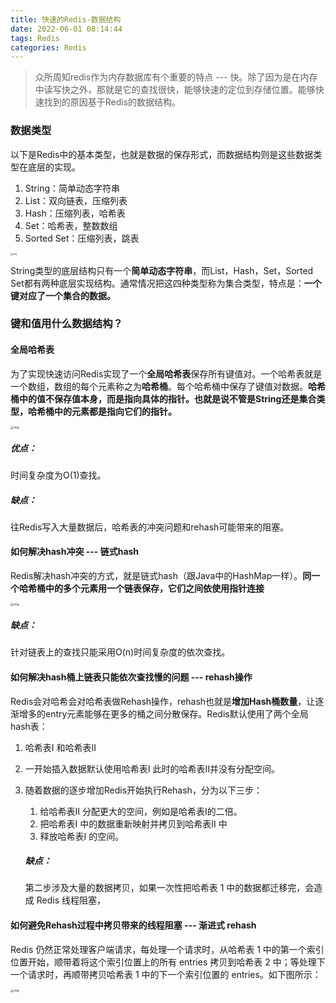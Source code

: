 ```yaml
---
title: 快速的Redis-数据结构
date: 2022-06-01 08:14:44
tags: Redis
categories: Redis 
---
```


> 众所周知redis作为内存数据库有个重要的特点 --- 快。除了因为是在内存中读写快之外，那就是它的查找很快，能够快速的定位到存储位置。能够快速找到的原因基于Redis的数据结构。

### 数据类型

以下是Redis中的基本类型，也就是数据的保存形式，而数据结构则是这些数据类型在底层的实现。

1. String：简单动态字符串
2. List：双向链表，压缩列表
3. Hash：压缩列表，哈希表
4. Set：哈希表，整数数组
5. Sorted Set：压缩列表，跳表

<img src="https://static001.geekbang.org/resource/image/82/01/8219f7yy651e566d47cc9f661b399f01.jpg" alt="img" style="zoom: 25%;" />

String类型的底层结构只有一个**简单动态字符串**，而List，Hash，Set，Sorted Set都有两种底层实现结构。通常情况把这四种类型称为集合类型，特点是：**一个键对应了一个集合的数据。**

### 键和值用什么数据结构？

#### 全局哈希表

为了实现快速访问Redis实现了一个**全局哈希表**保存所有键值对。一个哈希表就是一个数组，数组的每个元素称之为**哈希桶**。每个哈希桶中保存了键值对数据。**哈希桶中的值不保存值本身，而是指向具体的指针。也就是说不管是String还是集合类型，哈希桶中的元素都是指向它们的指针。**

<img src="https://cdn.jsdelivr.net/gh/wenPKtalk/pictures@master/blog/20220602/14_10/1cc8eaed5d1ca4e3cdbaa5a3d48dfb5f-20220602141007055.jpg" alt="img" style="zoom: 33%;" />



##### 优点：

时间复杂度为O(1)查找。

##### 缺点：

往Redis写入大量数据后，哈希表的冲突问题和rehash可能带来的阻塞。

#### 如何解决hash冲突 --- 链式hash

Redis解决hash冲突的方式，就是链式hash（跟Java中的HashMap一样）。**同一个哈希桶中的多个元素用一个链表保存，它们之间依使用指针连接**

<img src="https://static001.geekbang.org/resource/image/8a/28/8ac4cc6cf94968a502161f85d072e428.jpg" alt="img" style="zoom: 33%;" />

##### 缺点：

针对链表上的查找只能采用O(n)时间复杂度的依次查找。

#### 如何解决hash桶上链表只能依次查找慢的问题 --- rehash操作

Redis会对哈希会对哈希表做Rehash操作，rehash也就是**增加Hash桶数量**，让逐渐增多的entry元素能够在更多的桶之间分散保存。Redis默认使用了两个全局hash表：

1. 哈希表I  和哈希表II

2. 一开始插入数据默认使用哈希表I 此时的哈希表II并没有分配空间。

3. 随着数据的逐步增加Redis开始执行Rehash，分为以下三步：

   1. 给哈希表II 分配更大的空间，例如是哈希表I的二倍。
   2. 把哈希表I 中的数据重新映射并拷贝到哈希表II 中
   3. 释放哈希表I 的空间。

   ##### 缺点：

   第二步涉及大量的数据拷贝，如果一次性把哈希表 1 中的数据都迁移完，会造成 Redis 线程阻塞，

   

#### 如何避免Rehash过程中拷贝带来的线程阻塞 --- 渐进式 rehash

Redis 仍然正常处理客户端请求，每处理一个请求时，从哈希表 1 中的第一个索引位置开始，顺带着将这个索引位置上的所有 entries 拷贝到哈希表 2 中；等处理下一个请求时，再顺带拷贝哈希表 1 中的下一个索引位置的 entries。如下图所示：

<img src="https://static001.geekbang.org/resource/image/73/0c/73fb212d0b0928d96a0d7d6ayy76da0c.jpg" alt="img" style="zoom:33%;" />

